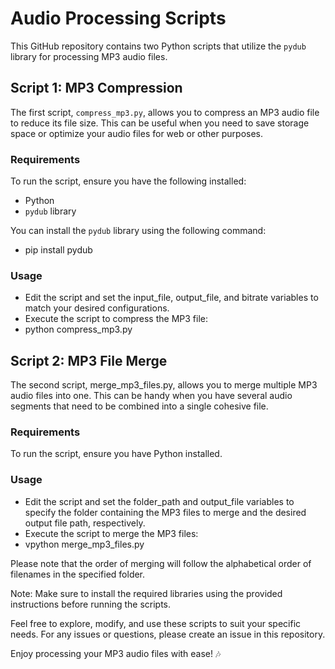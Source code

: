 # Audio Processing Scripts

This GitHub repository contains two Python scripts that utilize the `pydub` library for processing MP3 audio files. 

## Script 1: MP3 Compression
The first script, `compress_mp3.py`, allows you to compress an MP3 audio file to reduce its file size. This can be useful when you need to save storage space or optimize your audio files for web or other purposes.

### Requirements
To run the script, ensure you have the following installed:

- Python
- `pydub` library

You can install the `pydub` library using the following command:
- pip install pydub

### Usage
- Edit the script and set the input_file, output_file, and bitrate variables to match your desired configurations.
- Execute the script to compress the MP3 file:
- python compress_mp3.py

## Script 2: MP3 File Merge
The second script, merge_mp3_files.py, allows you to merge multiple MP3 audio files into one. This can be handy when you have several audio segments that need to be combined into a single cohesive file.

### Requirements
To run the script, ensure you have Python installed.

### Usage
- Edit the script and set the folder_path and output_file variables to specify the folder containing the MP3 files to merge and the desired output file path, respectively.
- Execute the script to merge the MP3 files:
- vpython merge_mp3_files.py


Please note that the order of merging will follow the alphabetical order of filenames in the specified folder.

Note: Make sure to install the required libraries using the provided instructions before running the scripts.

Feel free to explore, modify, and use these scripts to suit your specific needs. For any issues or questions, please create an issue in this repository.

Enjoy processing your MP3 audio files with ease! 🎶
